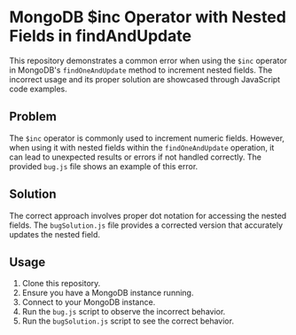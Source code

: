 # MongoDB $inc Operator with Nested Fields in findAndUpdate

This repository demonstrates a common error when using the `$inc` operator in MongoDB's `findOneAndUpdate` method to increment nested fields. The incorrect usage and its proper solution are showcased through JavaScript code examples.

## Problem
The `$inc` operator is commonly used to increment numeric fields.  However, when using it with nested fields within the `findOneAndUpdate` operation, it can lead to unexpected results or errors if not handled correctly.  The provided `bug.js` file shows an example of this error.

## Solution
The correct approach involves proper dot notation for accessing the nested fields.  The `bugSolution.js` file provides a corrected version that accurately updates the nested field.

## Usage
1.  Clone this repository.
2.  Ensure you have a MongoDB instance running.
3.  Connect to your MongoDB instance.
4.  Run the `bug.js` script to observe the incorrect behavior.
5.  Run the `bugSolution.js` script to see the correct behavior.

